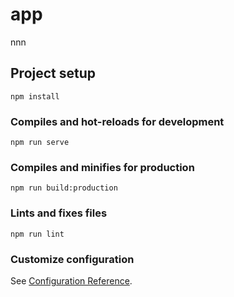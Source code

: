 # app
nnn
## Project setup
```
npm install
```

### Compiles and hot-reloads for development
```
npm run serve
```

### Compiles and minifies for production
```
npm run build:production
```

### Lints and fixes files
```
npm run lint
```

### Customize configuration
See [Configuration Reference](https://cli.vuejs.org/config/).
